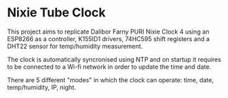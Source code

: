 # Nixie Tube Clock

This project aims to replicate Dalibor Farny PURI Nixie Clock 4 using an ESP8266 as a controller, K155ID1 drivers, 74HC595 shift registers and a DHT22 sensor for temp/humidity measurement.

The clock is automatically syncronised using NTP and on startup it requires to be connected to a Wi-fi network in order to update the time and date.

There are 5 different "modes" in which the clock can operate: time, date, temp/humidity, IP, night.